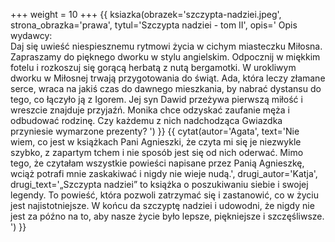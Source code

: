 +++
weight = 10
+++
{{ ksiazka(obrazek='szczypta-nadziei.jpeg', strona_obrazka='prawa', tytul='Szczypta nadziei - tom II', opis='
Opis wydawcy:<br/>
Daj się uwieść niespiesznemu rytmowi życia w cichym miasteczku Miłosna. Zapraszamy do pięknego dworku w stylu angielskim. Odpocznij w miękkim fotelu i rozkoszuj się gorącą herbatą z nutą bergamotki. W urokliwym dworku w Miłosnej trwają przygotowania do świąt. Ada, która leczy złamane serce, wraca na jakiś czas do dawnego mieszkania, by nabrać dystansu do tego, co łączyło ją z Igorem. Jej syn Dawid przeżywa pierwszą miłość i wreszcie znajduje przyjaźń. Monika chce odzyskać zaufanie męża i odbudować rodzinę. Czy każdemu z nich nadchodząca Gwiazdka przyniesie wymarzone prezenty?
') }}
{{ cytat(autor='Agata', text='Nie wiem, co jest w książkach Pani Agnieszki, że czyta mi się je niezwykle szybko, z zapartym tchem i nie sposób jest się od nich oderwać. Mimo tego, że czytałam wszystkie powieści napisane przez Panią Agnieszkę, wciąż potrafi mnie zaskakiwać i nigdy nie wieje nudą.', drugi_autor='Katja', drugi_text='„Szczypta nadziei” to książka o poszukiwaniu siebie i swojej legendy. To powieść, która pozwoli zatrzymać się i zastanowić, co w życiu jest najistotniejsze. W końcu da szczyptę nadziei i udowodni, że nigdy nie jest za późno na to, aby nasze życie było lepsze, piękniejsze i szczęśliwsze. ') }}
